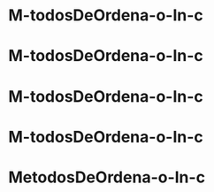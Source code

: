 # M-todosDeOrdena-o-In-c
# M-todosDeOrdena-o-In-c
# M-todosDeOrdena-o-In-c
# M-todosDeOrdena-o-In-c
# MetodosDeOrdena-o-In-c
